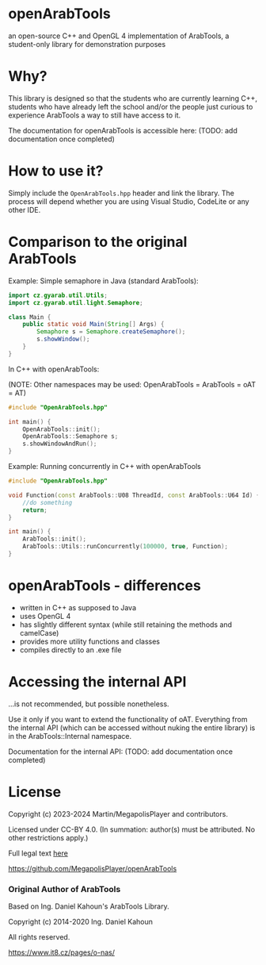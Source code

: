 # openArabTools
an open-source C++ and OpenGL 4 implementation of ArabTools, a student-only library for demonstration purposes

# Why?
This library is designed so that the students who are currently learning C++,
students who have already left the school and/or the people just curious to experience
ArabTools a way to still have access to it.

The documentation for openArabTools is accessible here: (TODO: add documentation once completed)

# How to use it?

Simply include the `OpenArabTools.hpp` header and link the library.
The process will depend whether you are using Visual Studio, CodeLite or any other IDE.

# Comparison to the original ArabTools

Example: Simple semaphore in Java (standard ArabTools):
```java
import cz.gyarab.util.Utils;
import cz.gyarab.util.light.Semaphore;

class Main {
	public static void Main(String[] Args) {
		Semaphore s = Semaphore.createSemaphore();
		s.showWindow();
	}
}
```
In C++ with openArabTools:

(NOTE: Other namespaces may be used: OpenArabTools = ArabTools = oAT = AT)

```cpp
#include "OpenArabTools.hpp"

int main() {
	OpenArabTools::init();
	OpenArabTools::Semaphore s;
	s.showWindowAndRun();
}
```

Example: Running concurrently in C++ with openArabTools
```cpp
#include "OpenArabTools.hpp"

void Function(const ArabTools::U08 ThreadId, const ArabTools::U64 Id) {
	//do something
	return;
}

int main() {
	ArabTools::init();
	ArabTools::Utils::runConcurrently(100000, true, Function);
}
```

# openArabTools - differences
- written in C++ as supposed to Java
- uses OpenGL 4
- has slightly different syntax (while still retaining the methods and camelCase)
- provides more utility functions and classes
- compiles directly to an .exe file

# Accessing the internal API
...is not recommended, but possible nonetheless.

Use it only if you want to extend the functionality of oAT.
Everything from the internal API (which can be accessed without nuking the entire library) is in the ArabTools::Internal namespace.

Documentation for the internal API: (TODO: add documentation once completed)

# License
Copyright (c) 2023-2024 Martin/MegapolisPlayer and contributors.

Licensed under CC-BY 4.0. (In summation: author(s) must be attributed. No other restrictions apply.)

Full legal text [here](https://creativecommons.org/licenses/by/4.0/)

https://github.com/MegapolisPlayer/openArabTools

### Original Author of ArabTools

Based on Ing. Daniel Kahoun's ArabTools Library.

Copyright (c) 2014-2020 Ing. Daniel Kahoun

All rights reserved.

https://www.it8.cz/pages/o-nas/